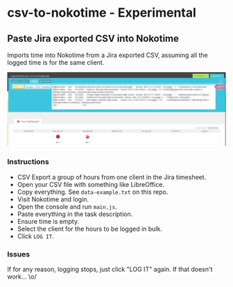 # csv-to-nokotime - Experimental

## Paste Jira exported CSV into Nokotime
Imports time into Nokotime from a Jira exported CSV, assuming all the logged time is for the same client.

![Importing from JIRA to Nokotime](screenshot.jpg)

### Instructions
- CSV Export a group of hours from one client in the Jira timesheet.
- Open your CSV file with something like LibreOffice.
- Copy everything. See `data-example.txt` on this repo.
- Visit Nokotime and login.
- Open the console and run `main.js`.
- Paste everything in the task description.
- Ensure time is empty.
- Select the client for the hours to be logged in bulk.
- Click `LOG IT`.

### Issues
If for any reason, logging stops, just click "LOG IT" again. If that doesn't work... \o/
